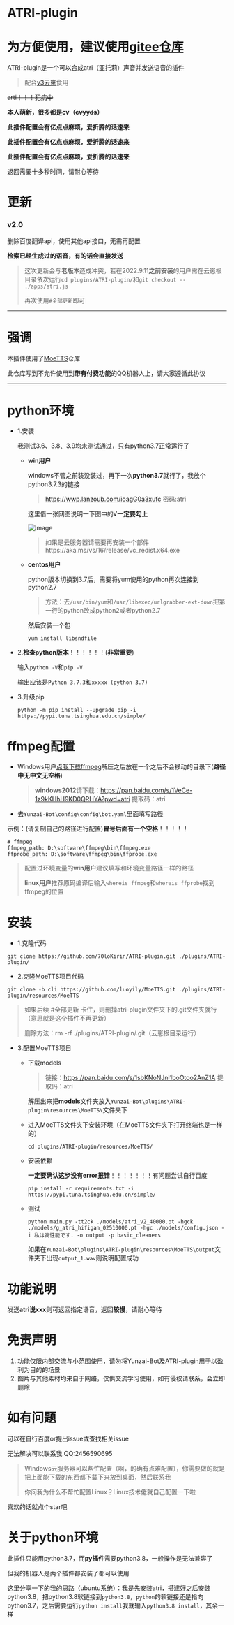 # ATRI-plugin

# 为方便使用，建议使用[gitee仓库](https://gitee.com/magical_modoka/ATRI-plugin)

ATRI-plugin是一个可以合成atri（亚托莉）声音并发送语音的插件

> 配合[v3云崽](https://github.com/Le-niao/Yunzai-Bot)食用

~~arti！！！犯病中~~

**本人萌新，很多都是cv（~~cvyyds~~）**

**此插件配置会有亿点点麻烦，爱折腾的话速来**

**此插件配置会有亿点点麻烦，爱折腾的话速来**

**此插件配置会有亿点点麻烦，爱折腾的话速来**

返回需要十多秒时间，请耐心等待

# 更新

### **v2.0** 

删除百度翻译api，使用其他api接口，无需再配置

**检索已经生成过的语音，有的话会直接发送**

> 这次更新会与**老版本**造成冲突，若在2022.9.11**之前安装**的用户需在云崽根目录依次运行`cd plugins/ATRI-plugin/`和`git checkout -- ./apps/atri.js`
>
> 再次使用`#全部更新`即可

---

# 强调

本插件使用了[MoeTTS](https://github.com/luoyily/MoeTTS/tree/main)仓库

此仓库写到不允许使用到**带有付费功能**的QQ机器人上，请大家遵循此协议

---

# python环境

* 1.安装

  我测试3.6、3.8、3.9均未测试通过，只有python3.7正常运行了

  * **win用户**

    windows不管之前装没装过，再下一次**python3.7**就行了，我放个python3.7.3的链接

    > https://wwp.lanzoub.com/ioagG0a3xufc
    > 密码:atri

    这里借一张网图说明一下图中的√**一定要勾上**

    ![image](https://docimg2.docs.qq.com/image/bQeXgYp4QL88YoxSB-vgug.png?w=738&h=450)

    > 如果是云服务器请需要再安装一个部件https://aka.ms/vs/16/release/vc_redist.x64.exe

  * **centos用户**

    python版本切换到3.7后，需要将yum使用的python再次连接到python2.7

    >  方法：去`/usr/bin/yum`和`/usr/libexec/urlgrabber-ext-down`把第一行的python改成python2或者python2.7

    然后安装一个包

    ```
    yum install libsndfile
    ```

* 2.**检查python版本**！！！！！！(**非常重要**)

  输入`python -V`和`pip -V`

  输出应该是`Python 3.7.3`和`xxxxx (python 3.7)`

* 3.升级pip

  ```
  python -m pip install --upgrade pip -i https://pypi.tuna.tsinghua.edu.cn/simple/
  ```

# ffmpeg配置

* Windows用户[点我下载ffmpeg](https://wwp.lanzoub.com/ifhhC091vp3a)解压之后放在一个之后不会移动的目录下(**路径中无中文无空格**)

  > **windows2012**请下载：https://pan.baidu.com/s/1VeCe-1z9kKHhH9KD0QRHYA?pwd=atri 
  > 提取码：atri

* 去`Yunzai-Bot\config\config\bot.yaml`里面填写路径

示例：(请复制自己的路径进行配置)**冒号后面有一个空格**！！！！！

```
# ffmpeg
ffmpeg_path: D:\software\ffmpeg\bin\ffmpeg.exe
ffprobe_path: D:\software\ffmpeg\bin\ffprobe.exe
```

> 配置过环境变量的**win用户**建议填写和环境变量路径一样的路径
>
> **linux用户**推荐原码编译后输入`whereis ffmpeg`和`whereis ffprobe`找到ffmpeg的位置

# 安装

* 1.克隆代码

```
git clone https://github.com/70loKirin/ATRI-plugin.git ./plugins/ATRI-plugin/
```

* 2.克隆MoeTTS项目代码

```
git clone -b cli https://github.com/luoyily/MoeTTS.git ./plugins/ATRI-plugin/resources/MoeTTS
```

> 如果后续 #全部更新 卡住，则删掉atri-plugin文件夹下的.git文件夹就行（意思就是这个插件不再更新）
>
> 删除方法：rm -rf ./plugins/ATRI-plugin/.git（云崽根目录运行）
>

* 3.配置MoeTTS项目

  * 下载models

    > 链接：https://pan.baidu.com/s/1sbKNoNJni1boOtoo2AnZ1A 
    > 提取码：atri

    解压出来把**models**文件夹放入`Yunzai-Bot\plugins\ATRI-plugin\resources\MoeTTS\`文件夹下

  * 进入MoeTTS文件夹下安装环境（在MoeTTS文件夹下打开终端也是一样的）

    ```
    cd plugins/ATRI-plugin/resources/MoeTTS/
    ```

  * 安装依赖

    **一定要确认这步没有error报错**！！！！！！！有问题尝试自行百度

    ```
    pip install -r requirements.txt -i https://pypi.tuna.tsinghua.edu.cn/simple/
    ```

  * 测试

    ```
    python main.py -tt2ck ./models/atri_v2_40000.pt -hgck ./models/g_atri_hifigan_02510000.pt -hgc ./models/config.json -i 私は高性能です. -o output -p basic_cleaners
    ```

    如果在`Yunzai-Bot\plugins\ATRI-plugin\resources\MoeTTS\output`文件夹下出现`output_1.wav`则说明配置成功

# 功能说明

发送**atri说xxx**则可返回指定语音，返回**较慢**，请耐心等待

# 免责声明

1. 功能仅限内部交流与小范围使用，请勿将Yunzai-Bot及ATRI-plugin用于以盈利为目的的场景
3. 图片与其他素材均来自于网络，仅供交流学习使用，如有侵权请联系，会立即删除

# 如有问题

可以在自行百度or提出issue或查找相关issue

无法解决可以联系我 QQ:2456590695

> Windows云服务器可以帮忙配置（啊，的确有点难配置），你需要做的就是把上面能下载的东西都下载下来放到桌面，然后联系我
>
> 你问我为什么不帮忙配置Linux？Linux技术佬就自己配置一下啦

喜欢的话就点个star吧

# 关于python环境

此插件只能用python3.7，而**py插件**需要python3.8，一般操作是无法兼容了   

但我的机器人是两个插件都安装了都可以使用

这里分享一下的我的思路（ubuntu系统）：我是先安装atri，搭建好之后安装python3.8，把python3.8软链接到`python3.8`，`python`的软链接还是指向python3.7，之后需要运行`python install`我就输入`python3.8 install`，其余一样
